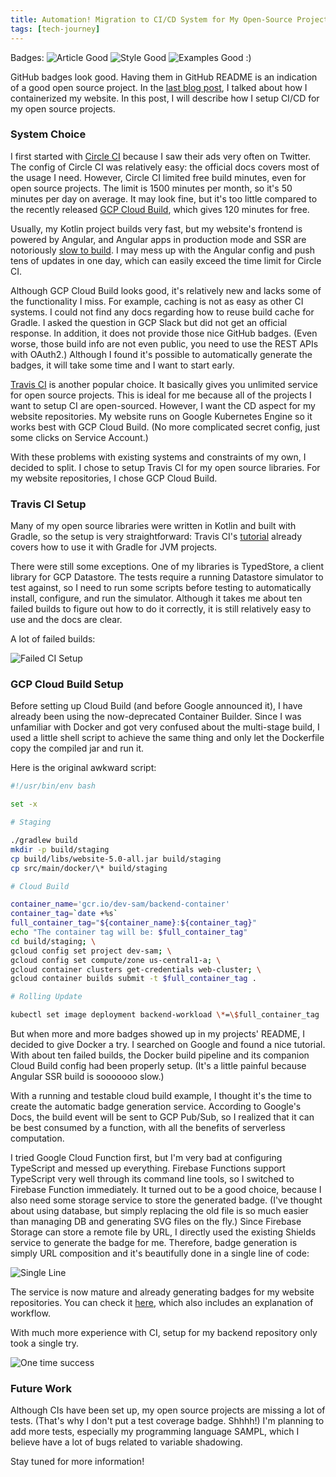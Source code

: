 ```yaml
---
title: Automation! Migration to CI/CD System for My Open-Source Projects
tags: [tech-journey]
---
```


Badges:
![Article Good](https://img.shields.io/badge/article-good-brightgreen.svg)
![Style Good](https://img.shields.io/badge/style-good-brightgreen.svg)
![Examples Good](https://img.shields.io/badge/examples-good-brightgreen.svg)
:)

GitHub badges look good. Having them in GitHub README is an indication of a good open source
project. In the
[last blog post](https://blog.developersam.com/design-choices/2018/08/02/website-architecture-update/),
I talked about how I containerized my website. In this post, I will describe how I setup CI/CD for
my open source projects.

<!--truncate-->

### System Choice

I first started with [Circle CI](https://circleci.com/) because I saw their ads very often on
Twitter. The config of Circle CI was relatively easy: the official docs covers most of the usage I
need. However, Circle CI limited free build minutes, even for open source projects. The limit is
1500 minutes per month, so it's 50 minutes per day on average. It may look fine, but it's too little
compared to the recently released [GCP Cloud Build](https://cloud.google.com/cloud-build/), which
gives 120 minutes for free.

Usually, my Kotlin project builds very fast, but my website's frontend is powered by Angular, and
Angular apps in production mode and SSR are notoriously
[slow to build](https://stackoverflow.com/questions/45242553/how-to-speed-up-the-angular-build-process).
I may mess up with the Angular config and push tens of updates in one day, which can easily exceed
the time limit for Circle CI.

Although GCP Cloud Build looks good, it's relatively new and lacks some of the functionality I miss.
For example, caching is not as easy as other CI systems. I could not find any docs regarding how to
reuse build cache for Gradle. I asked the question in GCP Slack but did not get an official
response. In addition, it does not provide those nice GitHub badges. (Even worse, those build info
are not even public, you need to use the REST APIs with OAuth2.) Although I found it's possible to
automatically generate the badges, it will take some time and I want to start early.

[Travis CI](https://travis-ci.org/) is another popular choice. It basically gives you unlimited
service for open source projects. This is ideal for me because all of the projects I want to setup
CI are open-sourced. However, I want the CD aspect for my website repositories. My website runs on
Google Kubernetes Engine so it works best with GCP Cloud Build. (No more complicated secret config,
just some clicks on Service Account.)

With these problems with existing systems and constraints of my own, I decided to split. I chose to
setup Travis CI for my open source libraries. For my website repositories, I chose GCP Cloud Build.

### Travis CI Setup

Many of my open source libraries were written in Kotlin and built with Gradle, so the setup is very
straightforward: Travis CI's
[tutorial](https://docs.travis-ci.com/user/languages/java/#projects-using-gradle) already covers how
to use it with Gradle for JVM projects.

There were still some exceptions. One of my libraries is TypedStore, a client library for GCP
Datastore. The tests require a running Datastore simulator to test against, so I need to run some
scripts before testing to automatically install, configure, and run the simulator. Although it takes
me about ten failed builds to figure out how to do it correctly, it is still relatively easy to use
and the docs are clear.

A lot of failed builds:

![Failed CI Setup](/img/2018-08-11-migration-ci-cd/failed-ci-setup.png)

### GCP Cloud Build Setup

Before setting up Cloud Build (and before Google announced it), I have already been using the
now-deprecated Container Builder. Since I was unfamiliar with Docker and got very confused about the
multi-stage build, I used a little shell script to achieve the same thing and only let the
Dockerfile copy the compiled jar and run it.

Here is the original awkward script:

```bash
#!/usr/bin/env bash

set -x

# Staging

./gradlew build
mkdir -p build/staging
cp build/libs/website-5.0-all.jar build/staging
cp src/main/docker/\* build/staging

# Cloud Build

container_name='gcr.io/dev-sam/backend-container'
container_tag=`date +%s`
full_container_tag="${container_name}:${container_tag}"
echo "The container tag will be: $full_container_tag"
cd build/staging; \
gcloud config set project dev-sam; \
gcloud config set compute/zone us-central1-a; \
gcloud container clusters get-credentials web-cluster; \
gcloud container builds submit -t $full_container_tag .

# Rolling Update

kubectl set image deployment backend-workload \*=\$full_container_tag
```

But when more and more badges showed up in my projects' README, I decided to give Docker a try. I
searched on Google and found a nice tutorial. With about ten failed builds, the Docker build
pipeline and its companion Cloud Build config had been properly setup. (It's a little painful
because Angular SSR build is sooooooo slow.)

With a running and testable cloud build example, I thought it's the time to create the automatic
badge generation service. According to Google's Docs, the build event will be sent to GCP Pub/Sub,
so I realized that it can be best consumed by a function, with all the benefits of serverless
computation.

I tried Google Cloud Function first, but I'm very bad at configuring TypeScript and messed up
everything. Firebase Functions support TypeScript very well through its command line tools, so I
switched to Firebase Function immediately. It turned out to be a good choice, because I also need
some storage service to store the generated badge. (I've thought about using database, but simply
replacing the old file is so much easier than managing DB and generating SVG files on the fly.)
Since Firebase Storage can store a remote file by URL, I directly used the existing Shields service
to generate the badge for me. Therefore, badge generation is simply URL composition and it's
beautifully done in a single line of code:

![Single Line](/img/2018-08-11-migration-ci-cd/single-line.png)

The service is now mature and already generating badges for my website repositories. You can check
it [here](https://github.com/SamChou19815/badges-4-gcp-cloud-build), which also
includes an explanation of workflow.

With much more experience with CI, setup for my backend repository only took a single try.

![One time success](/img/2018-08-11-migration-ci-cd/one-time-success.png)

### Future Work

Although CIs have been set up, my open source projects are missing a lot of tests. (That's why I
don't put a test coverage badge. Shhhh!) I'm planning to add more tests, especially my programming
language SAMPL, which I believe have a lot of bugs related to variable shadowing.

Stay tuned for more information!
